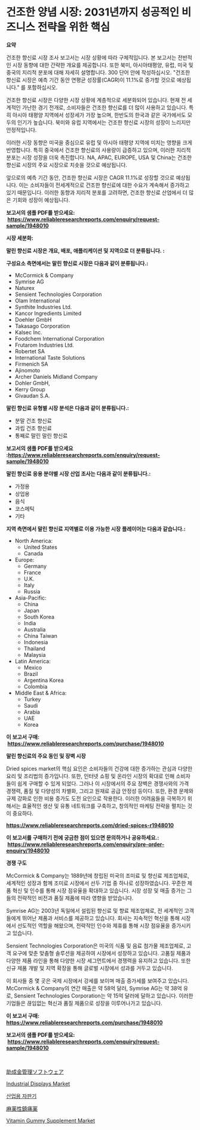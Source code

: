 <p><h1>건조한 양념 시장: 2031년까지 성공적인 비즈니스 전략을 위한 핵심</h1></p><p><strong>요약</strong></p>
<p><p>건조한 향신료 시장 조사 보고서는 시장 상황에 따라 구체적입니다. 본 보고서는 전반적인 시장 동향에 대한 간략한 개요를 제공합니다. 또한 북미, 아시아태평양, 유럽, 미국 및 중국의 지리적 분포에 대해 자세히 설명합니다. 300 단어 안에 작성하십시오. "건조한 향신료 시장은 예측 기간 동안 연평균 성장률(CAGR)이 11.1%로 증가할 것으로 예상됩니다." 를 포함하십시오.</p><p>건조한 향신료 시장은 다양한 시장 상황에 계층적으로 세분화되어 있습니다. 현재 전 세계적인 가난한 경기 전개로, 소비자들은 건조한 향신료를 더 많이 사용하고 있습니다. 특히 아시아 태평양 지역에서 성장세가 가장 높으며, 한반도의 한국과 같은 국가에서도 모두의 인기가 높습니다. 북미와 유럽 지역에서는 건조한 향신료 시장의 성장이 느리지만 안정적입니다.</p><p>이러한 시장 동향은 미국을 중심으로 유럽 및 아시아 태평양 지역에 미치는 영향을 크게 반영합니다. 특히 중국에서 건조한 향신료의 사용량이 급증하고 있으며, 이러한 지리적 분포는 시장 성장을 더욱 촉진합니다. NA, APAC, EUROPE, USA 및 China는 건조한 향신료 시장의 주요 시장으로 치솟을 것으로 예상됩니다.</p><p>앞으로의 예측 기간 동안, 건조한 향신료 시장은 CAGR 11.1%로 성장할 것으로 예상됩니다. 이는 소비자들이 전세계적으로 건조한 향신료에 대한 수요가 계속해서 증가하고 있기 때문입니다. 이러한 동향과 지리적 분포를 고려하면, 건조한 향신료 산업에서 더 많은 기회와 성장이 예상됩니다.</p></p>
<p><strong>보고서의 샘플 PDF를 받으세요: &nbsp;<a href="https://www.reliableresearchreports.com/enquiry/request-sample/1948010">https://www.reliableresearchreports.com/enquiry/request-sample/1948010</a></strong></p>
<p><strong>시장 세분화:</strong></p>
<p><strong> 말린 향신료 시장은 개요, 배포, 애플리케이션 및 지역으로 더 분류됩니다. :</strong></p>
<p><strong>구성요소 측면에서는 말린 향신료 시장은 다음과 같이 분류됩니다.:</strong></p>
<p><ul><li>McCormick & Company</li><li>Symrise AG</li><li>Naturex</li><li>Sensient Technologies Corporation</li><li>Olam International</li><li>Synthite Industries Ltd.</li><li>Kancor Ingredients Limited</li><li>Doehler GmbH</li><li>Takasago Corporation</li><li>Kalsec Inc.</li><li>Foodchem International Corporation</li><li>Frutarom Industries Ltd.</li><li>Robertet SA</li><li>International Taste Solutions</li><li>Firmenich SA</li><li>Ajinomoto</li><li>Archer Daniels Midland Company</li><li>Dohler GmbH,</li><li>Kerry Group</li><li>Givaudan S.A.</li></ul></p>
<p><strong> 말린 향신료 유형별 시장 분석은 다음과 같이 분류됩니다.:</strong></p>
<p><ul><li>분말 건조 향신료</li><li>과립 건조 향신료</li><li>통째로 말린 말린 향신료</li></ul></p>
<p><strong>보고서의 샘플 PDF를 받으세요 :<a href="https://www.reliableresearchreports.com/enquiry/request-sample/1948010">https://www.reliableresearchreports.com/enquiry/request-sample/1948010</a></strong></p>
<p><strong> 말린 향신료 응용 분야별 시장 산업 조사는 다음과 같이 분류됩니다.:</strong></p>
<p><ul><li>가정용</li><li>상업용</li><li>음식</li><li>코스메틱</li><li>기타</li></ul></p>
<p><strong>지역 측면에서 말린 향신료 지역별로 이용 가능한 시장 플레이어는 다음과 같습니다.:</strong></p>
<p><ul>
    <li>
        North America:
        <ul>
            <li>United States</li>
            <li>Canada</li>
        </ul>
    </li>
    <li>
        Europe:
        <ul>
            <li>Germany</li>
            <li>France</li>
            <li>U.K.</li>
            <li>Italy</li>
            <li>Russia</li>
        </ul>
    </li>
    <li>
        Asia-Pacific:
        <ul>
            <li>China</li>
            <li>Japan</li>
            <li>South Korea</li>
            <li>India</li>
            <li>Australia</li>
            <li>China Taiwan</li>
            <li>Indonesia</li>
            <li>Thailand</li>
            <li>Malaysia</li>
        </ul>
    </li>
    <li>
        Latin America:
        <ul>
            <li>Mexico</li>
            <li>Brazil</li>
            <li>Argentina Korea</li>
            <li>Colombia</li>
        </ul>
    </li>
    <li>
        Middle East & Africa:
        <ul>
            <li>Turkey</li>
            <li>Saudi</li>
            <li>Arabia</li>
            <li>UAE</li>
            <li>Korea</li>
        </ul>
    </li>
    </ul></p>
<p><strong>이 보고서 구매: &nbsp;<a href="https://www.reliableresearchreports.com/purchase/1948010">https://www.reliableresearchreports.com/purchase/1948010</a></strong></p>
<p><strong>말린 향신료의 주요 동인 및 장벽 시장</strong></p>
<p><p>Dried spices market의 핵심 요인은 소비자들의 건강에 대한 증가하는 관심과 다양한 요리 및 조리법의 증가입니다. 또한, 인터넷 쇼핑 및 온라인 시장의 확대로 인해 소비자들이 쉽게 구매할 수 있게 되었다. 그러나 이 시장에서의 주요 장벽은 경쟁사와의 가격 경쟁력, 품질 및 다양성의 차별화, 그리고 원재료 공급 안정성 등이다. 또한, 환경 문제와 규제 강화로 인한 비용 증가도 도전 요인으로 작용한다. 이러한 어려움들을 극복하기 위해서는 효율적인 생산 및 유통 네트워크를 구축하고, 창의적인 마케팅 전략을 펼치는 것이 중요하다.</p></p>
<p><strong><a href="https://www.reliableresearchreports.com/dried-spices-r1948010">https://www.reliableresearchreports.com/dried-spices-r1948010</a></strong></p>
<p><strong>이 보고서를 구매하기 전에 궁금한 점이 있으면 문의하거나 공유하세요.: &nbsp;<a href="https://www.reliableresearchreports.com/enquiry/pre-order-enquiry/1948010">https://www.reliableresearchreports.com/enquiry/pre-order-enquiry/1948010</a></strong></p>
<p><strong>경쟁 구도</strong></p>
<p><p>McCormick & Company는 1889년에 창립된 미국의 조미료 및 향신료 제조업체로, 세계적인 성장과 함께 조미료 시장에서 선두 기업 중 하나로 성장하였습니다. 꾸준한 제품 혁신 및 인수를 통해 시장 점유율을 확대하고 있습니다. 시장 성장 및 매출 증가는 그들의 전략적인 비전과 품질 제품에 따라 영향을 받았습니다. </p><p>Symrise AG는 2003년 독일에서 설립된 향신료 및 향료 제조업체로, 전 세계적인 고객들에게 뛰어난 제품과 서비스를 제공하고 있습니다. 회사는 지속적인 혁신을 통해 시장에서 선도적인 역할을 해왔으며, 전략적인 인수와 제휴를 통해 시장 점유율을 증가시키고 있습니다. </p><p>Sensient Technologies Corporation은 미국의 식품 및 음료 첨가물 제조업체로, 고객 요구에 맞춘 맞춤형 솔루션을 제공하여 시장에서 성장하고 있습니다. 고품질 제품과 다양한 제품 라인을 통해 다양한 시장 세그먼트에서 경쟁력을 유지하고 있습니다. 또한 신규 제품 개발 및 지역 확장을 통해 글로벌 시장에서 성과를 거두고 있습니다.</p><p>이 회사들 중 몇 곳은 국제 시장에서 강세를 보이며 매출 증가세를 보여주고 있습니다. McCormick & Company의 연간 매출은 약 58억 달러, Symrise AG는 약 38억 유로, Sensient Technologies Corporation는 약 15억 달러에 달하고 있습니다. 이러한 기업들은 끊임없는 혁신과 품질 제품으로 성장을 이루어나가고 있습니다.</p></p>
<p><strong>이 보고서 구매: &nbsp; <a href="https://www.reliableresearchreports.com/purchase/1948010">https://www.reliableresearchreports.com/purchase/1948010</a></strong></p>
<p><strong>보고서의 샘플 PDF를 받으세요: &nbsp;<a href="https://www.reliableresearchreports.com/enquiry/request-sample/1948010">https://www.reliableresearchreports.com/enquiry/request-sample/1948010</a></strong><strong></strong></p>
<p>&nbsp;</p>
<p><p><a href="https://medium.com/@hiramzulauf/%E3%82%B0%E3%83%A9%E3%83%B3%E3%83%88%E7%AE%A1%E7%90%86%E3%82%BD%E3%83%95%E3%83%88%E3%82%A6%E3%82%A7%E3%82%A2%E5%B8%82%E5%A0%B4-2031%E5%B9%B4%E3%81%BE%E3%81%A7%E3%81%AE%E3%83%88%E3%83%AC%E3%83%B3%E3%83%89-%E4%BA%88%E6%B8%AC-%E7%AB%B6%E4%BA%89%E5%88%86%E6%9E%90-6af730e3be4f">助成金管理ソフトウェア</a></p><p><a href="https://github.com/khayangel/Market-Research-Report-List-2/blob/main/industrial-displays-market.md">Industrial Displays Market</a></p><p><a href="https://medium.com/@nyahreinger1/%EC%82%B0%EC%97%85%EC%9A%A9-%EC%9E%90%EB%8F%99%ED%8C%90%EB%A7%A4%EA%B8%B0-%EC%8B%9C%EC%9E%A5-%EA%B7%9C%EB%AA%A8-%EC%8B%9C%EC%9E%A5-%EC%A0%84%EB%A7%9D-%EB%B0%8F-%EC%8B%9C%EC%9E%A5-%EC%98%88%EC%B8%A1-2024%EB%85%84%EB%B6%80%ED%84%B0-2031%EB%85%84%EA%B9%8C%EC%A7%80-f1a0060da0c7">산업용 자판기</a></p><p><a href="https://github.com/gfggqjbfys368009/Market-Research-Report-List-1/blob/main/653277529327.md">麻薬性鎮痛薬</a></p><p><a href="https://adventurous-uranium-ef9.notion.site/Vitamin-Gummy-Supplement-Market-Competitive-Analysis-Market-Trends-and-Forecast-to-2031-8b1c64df73574c1b95b0c828cf9ddf63">Vitamin Gummy Supplement Market</a></p></p>